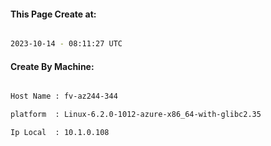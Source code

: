 
   
#### This Page Create at:

```bash

2023-10-14 - 08:11:27 UTC

```

#### Create By Machine:

```bash

Host Name : fv-az244-344

platform  : Linux-6.2.0-1012-azure-x86_64-with-glibc2.35

Ip Local  : 10.1.0.108

```


